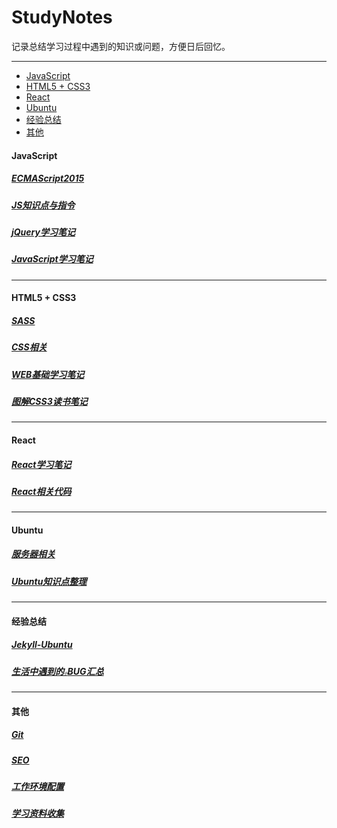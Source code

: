 # StudyNotes

记录总结学习过程中遇到的知识或问题，方便日后回忆。

***

<!-- MarkdownTOC -->

- [JavaScript](#javascript)
- [HTML5 + CSS3](#html5--css3)
- [React](#react)
- [Ubuntu](#ubuntu)
- [经验总结](#经验总结)
- [其他](#其他)

<!-- /MarkdownTOC -->


<a name="javascript"></a>
#### JavaScript

##### [ECMAScript2015](ES6.md)
##### [JS知识点与指令](JS.md)
##### [jQuery学习笔记](jQuery.md)
##### [JavaScript学习笔记](JavaScript.md)

***

<a name="html5--css3"></a>
#### HTML5 + CSS3

##### [SASS](SASS.md)
##### [CSS相关](css.md)
##### [WEB基础学习笔记](HTML5+CSS3.md)
##### [图解CSS3读书笔记](CSS3.md)

***

<a name="react"></a>
#### React

##### [React学习笔记](React.md)
##### [React相关代码](React-ES6.md)

***

<a name="ubuntu"></a>
#### Ubuntu

##### [服务器相关](server.md)
##### [Ubuntu知识点整理](Ubuntu.md)

***

<a name="经验总结"></a>
#### 经验总结

##### [Jekyll-Ubuntu](Jekyll.md)
##### [生活中遇到的<small><small><small><small><small>小</small></small></small></small></small>BUG汇总](BUG.md)

***

<a name="其他"></a>
#### 其他

##### [Git](Git.md)
##### [SEO](SEO.md)
##### [工作环境配置](Front-End.md)
##### [学习资料收集](Resource.md)




